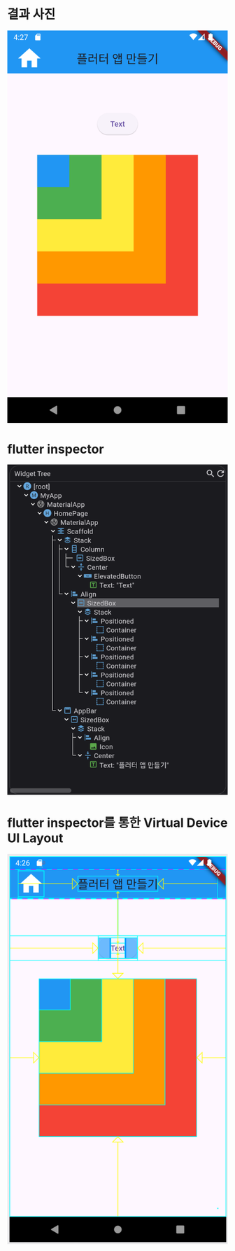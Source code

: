# 결과 사진

![alt text](image.png)

# flutter inspector

![alt text](image-1.png)

# flutter inspector를 통한 Virtual Device UI Layout

![alt text](image-2.png)
